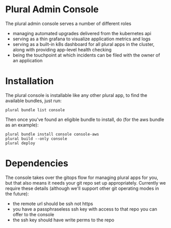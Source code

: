 # Plural Admin Console

The plural admin console serves a number of different roles

* managing automated upgrades delivered from the kubernetes api
* serving as a thin grafana to visualize application metrics and logs
* serving as a built-in k8s dashboard for all plural apps in the cluster, along with providing app-level health checking
* being the touchpoint at which incidents can be filed with the owner of an application

# Installation

The plural console is installable like any other plural app, to find the available bundles, just run:

```shell
plural bundle list console
```

Then once you've found an eligible bundle to install, do (for the aws bundle as an example):

```shell
plural bundle install console console-aws
plural build --only console
plural deploy
```

# Dependencies

The console takes over the gitops flow for managing plural apps for you, but that also means it needs your git repo set up appropriately.  Currently we require these details (although we'll support other git operating modes in the future):

* the remote url should be ssh not https
* you have a passphraseless ssh key with access to that repo you can offer to the console
* the ssh key should have write perms to the repo